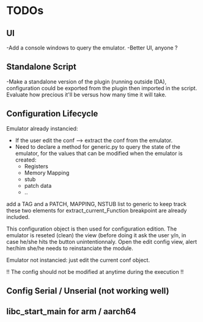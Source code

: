 # TODOs

## UI

-Add a console windows to query the emulator. 
-Better UI, anyone ? 

## Standalone Script 

-Make a standalone version of the plugin (running outside IDA),
configuration could be exported from the plugin then imported in 
the script. Evaluate how precious it'll be versus how many time it will take.


## Configuration Lifecycle 

Emulator already instancied: 
 - If the user edit the conf --> extract the conf from the emulator.
 - Need to declare a method for generic.py to query the state of the emulator, 
 for the values that can be modified when the emulator is created: 
   - Registers 
   - Memory Mapping 
   - stub
   - patch data
   - .. 

add a TAG and a PATCH, MAPPING, NSTUB list to generic to keep track these two elements for extract_current_Function 
breakpoint are already included.

This configuration object is then used for configuration edition. 
The emulator is reseted (clean) the view (before doing it ask the user y/n, in case he/she hits the button unintentionnaly. 
Open the edit config view, alert her/him she/he needs to reinstanciate the module.

Emulator not instancied: just edit the current conf object.


!! The config should not be modified at anytime during the execution !! 

## Config Serial / Unserial (not working well)


## libc_start_main for arm / aarch64

